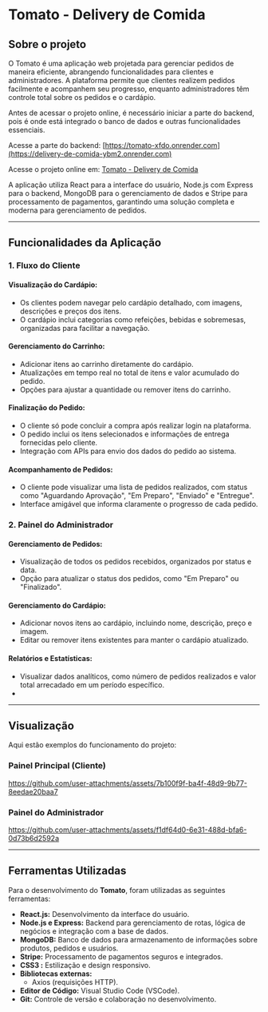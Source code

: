 # Tomato - Delivery de Comida

## Sobre o projeto
O Tomato é uma aplicação web projetada para gerenciar pedidos de maneira eficiente, abrangendo funcionalidades para clientes e administradores. A plataforma permite que clientes realizem pedidos facilmente e acompanhem seu progresso, enquanto administradores têm controle total sobre os pedidos e o cardápio.

Antes de acessar o projeto online, é necessário iniciar a parte do backend, pois é onde está integrado o banco de dados e outras funcionalidades essenciais.

Acesse a parte do backend: [https://tomato-xfdo.onrender.com](https://delivery-de-comida-ybm2.onrender.com)

Acesse o projeto online em: [Tomato - Delivery de Comida](https://tomato-xfdo.onrender.com)

A aplicação utiliza React para a interface do usuário, Node.js com Express para o backend, MongoDB para o gerenciamento de dados e Stripe para processamento de pagamentos, garantindo uma solução completa e moderna para gerenciamento de pedidos.

---

## Funcionalidades da Aplicação

### 1. Fluxo do Cliente

#### Visualização do Cardápio:
- Os clientes podem navegar pelo cardápio detalhado, com imagens, descrições e preços dos itens.
- O cardápio inclui categorias como refeições, bebidas e sobremesas, organizadas para facilitar a navegação.

#### Gerenciamento do Carrinho:
- Adicionar itens ao carrinho diretamente do cardápio.
- Atualizações em tempo real no total de itens e valor acumulado do pedido.
- Opções para ajustar a quantidade ou remover itens do carrinho.

#### Finalização do Pedido:
- O cliente só pode concluir a compra após realizar login na plataforma.
- O pedido inclui os itens selecionados e informações de entrega fornecidas pelo cliente.
- Integração com APIs para envio dos dados do pedido ao sistema.

#### Acompanhamento de Pedidos:
- O cliente pode visualizar uma lista de pedidos realizados, com status como "Aguardando Aprovação", "Em Preparo", "Enviado" e "Entregue".
- Interface amigável que informa claramente o progresso de cada pedido.

### 2. Painel do Administrador

#### Gerenciamento de Pedidos:
- Visualização de todos os pedidos recebidos, organizados por status e data.
- Opção para atualizar o status dos pedidos, como "Em Preparo" ou "Finalizado".

#### Gerenciamento do Cardápio:
- Adicionar novos itens ao cardápio, incluindo nome, descrição, preço e imagem.
- Editar ou remover itens existentes para manter o cardápio atualizado.

#### Relatórios e Estatísticas:
- Visualizar dados analíticos, como número de pedidos realizados e valor total arrecadado em um período específico.
- 
---

## Visualização

Aqui estão exemplos do funcionamento do projeto:

### Painel Principal (Cliente)

https://github.com/user-attachments/assets/7b100f9f-ba4f-48d9-9b77-8eedae20baa7



### Painel do Administrador
https://github.com/user-attachments/assets/f1df64d0-6e31-488d-bfa6-0d73b6d2592a

---

## Ferramentas Utilizadas

Para o desenvolvimento do **Tomato**, foram utilizadas as seguintes ferramentas:

- **React.js:** Desenvolvimento da interface do usuário.
- **Node.js e Express:** Backend para gerenciamento de rotas, lógica de negócios e integração com a base de dados.
- **MongoDB:** Banco de dados para armazenamento de informações sobre produtos, pedidos e usuários.
- **Stripe:** Processamento de pagamentos seguros e integrados.
- **CSS3 :** Estilização e design responsivo.
- **Bibliotecas externas:**
  - Axios (requisições HTTP).
- **Editor de Código:** Visual Studio Code (VSCode).
- **Git:** Controle de versão e colaboração no desenvolvimento.
